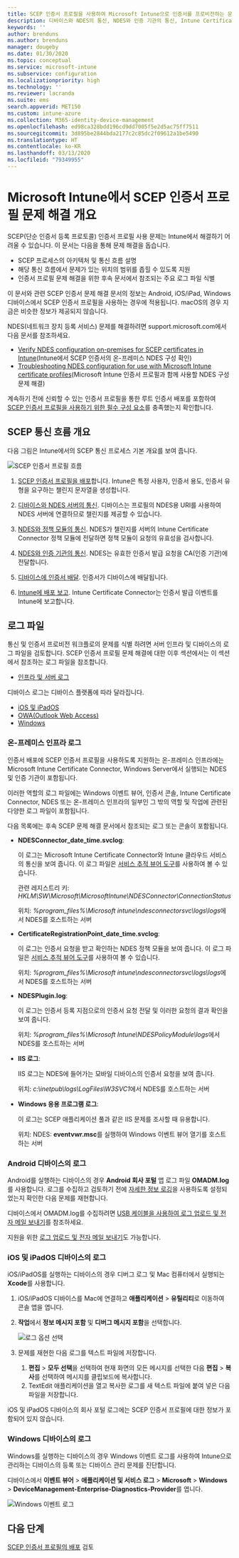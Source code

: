 ```yaml
---
title: SCEP 인증서 프로필을 사용하여 Microsoft Intune으로 인증서를 프로비전하는 문제 해결 | Microsoft Docs
description: 디바이스와 NDES의 통신, NDES와 인증 기관의 통신, Intune Certificate Connector와 Intune 서비스의 통신을 포함하여 Intune에 사용하기 위해 인증서를 요청하는 디바이스별 SCEP 사용 문제를 해결합니다.
keywords: ''
author: brenduns
ms.author: brenduns
manager: dougeby
ms.date: 01/30/2020
ms.topic: conceptual
ms.service: microsoft-intune
ms.subservice: configuration
ms.localizationpriority: high
ms.technology: ''
ms.reviewer: lacranda
ms.suite: ems
search.appverid: MET150
ms.custom: intune-azure
ms.collection: M365-identity-device-management
ms.openlocfilehash: ed98ca328bdd196cd9dd7005f5e2d5ac75ff7511
ms.sourcegitcommit: 3d895be2844bda2177c2c85dc2f09612a1be5490
ms.translationtype: HT
ms.contentlocale: ko-KR
ms.lasthandoff: 03/13/2020
ms.locfileid: "79349955"
---
```

# <a name="overview-for-troubleshooting-scep-certificate-profiles-with-microsoft-intune"></a>Microsoft Intune에서 SCEP 인증서 프로필 문제 해결 개요

SCEP(단순 인증서 등록 프로토콜) 인증서 프로필 사용 문제는 Intune에서 해결하기 어려울 수 있습니다. 이 문서는 다음을 통해 문제 해결을 돕습니다.

- SCEP 프로세스의 아키텍처 및 통신 흐름 설명
- 해당 통신 흐름에서 문제가 있는 위치의 범위를 좁힐 수 있도록 지원
- 인증서 프로필 문제 해결을 위한 후속 문서에서 참조되는 주요 로그 파일 식별

이 문서와 관련 SCEP 인증서 문제 해결 문서의 정보는 Android, iOS/iPad, Windows 디바이스에서 SCEP 인증서 프로필을 사용하는 경우에 적용됩니다. macOS의 경우 지금은 비슷한 정보가 제공되지 않습니다.

NDES(네트워크 장치 등록 서비스) 문제를 해결하려면 support.microsoft.com에서 다음 문서를 참조하세요.

- [Verify NDES configuration on-premises for SCEP certificates in Intune](https://support.microsoft.com/help/4490130/ndes-configuration-on-premises-for-scep-certificates-in-intune)(Intune에서 SCEP 인증서의 온-프레미스 NDES 구성 확인)
- [Troubleshooting NDES configuration for use with Microsoft Intune certificate profiles]( https://support.microsoft.com/help/4459540/troubleshoot-ndes-configuration-for-use-with-intune)(Microsoft Intune 인증서 프로필과 함께 사용할 NDES 구성 문제 해결)

계속하기 전에 신뢰할 수 있는 인증서 프로필을 통한 루트 인증서 배포를 포함하여 [SCEP 인증서 프로필을 사용하기 위한 필수 구성 요소](certificates-scep-configure.md#prerequisites-for-using-scep-for-certificates)를 충족했는지 확인합니다.

## <a name="scep-communication-flow-overview"></a>SCEP 통신 흐름 개요

다음 그림은 Intune에서의 SCEP 통신 프로세스 기본 개요를 보여 줍니다.

![SCEP 인증서 프로필 흐름](../protect/media/troubleshoot-scep-certificate-profiles/scep-certificate-profile-flow.png)

1. [SCEP 인증서 프로필을 배포](troubleshoot-scep-certificate-profile-deployment.md)합니다. Intune은 특정 사용자, 인증서 용도, 인증서 유형을 요구하는 챌린지 문자열을 생성합니다.

2. [디바이스와 NDES 서버의 통신](troubleshoot-scep-certificate-device-to-ndes.md). 디바이스는 프로필의 NDES용 URI를 사용하여 NDES 서버에 연결하므로 챌린지를 제공할 수 있습니다.

3. [NDES와 정책 모듈의 통신](troubleshoot-scep-certificate-ndes-policy-module.md). NDES가 챌린지를 서버의 Intune Certificate Connector 정책 모듈에 전달하면 정책 모듈이 요청의 유효성을 검사합니다.

4. [NDES와 인증 기관의 통신](troubleshoot-scep-certificate-ndes-policy-module.md). NDES는 유효한 인증서 발급 요청을 CA(인증 기관)에 전달합니다.

5. [디바이스에 인증서 배달](troubleshoot-scep-certificate-delivery.md). 인증서가 디바이스에 배달됩니다.

6. [Intune에 배포 보고](troubleshoot-scep-certificate-reporting.md). Intune Certificate Connector는 인증서 발급 이벤트를 Intune에 보고합니다.

## <a name="log-files"></a>로그 파일

통신 및 인증서 프로비전 워크플로의 문제를 식별 하려면 서버 인프라 및 디바이스의 로그 파일을 검토합니다. SCEP 인증서 프로필 문제 해결에 대한 이후 섹션에서는 이 섹션에서 참조하는 로그 파일을 참조합니다.

- [인프라 및 서버 로그](#logs-for-on-premises-infrastructure)

디바이스 로그는 디바이스 플랫폼에 따라 달라집니다.  

- [iOS 및 iPadOS](#logs-for-ios-and-ipados-devices)
- [OWA(Outlook Web Access)](#logs-for-android-devices)
- [Windows](#logs-for-windows-devices)

### <a name="logs-for-on-premises-infrastructure"></a>온-프레미스 인프라 로그
  
인증서 배포에 SCEP 인증서 프로필을 사용하도록 지원하는 온-프레미스 인프라에는 Microsoft Intune Certificate Connector, Windows Server에서 실행되는 NDES 및 인증 기관이 포함됩니다.

이러한 역할의 로그 파일에는 Windows 이벤트 뷰어, 인증서 콘솔, Intune Certificate Connector, NDES 또는 온-프레미스 인프라의 일부인 그 밖의 역할 및 작업에 관련된 다양한 로그 파일이 포함됩니다.

다음 목록에는 후속 SCEP 문제 해결 문서에서 참조되는 로그 또는 콘솔이 포함됩니다. 

- **NDESConnector_date_time.svclog**:

  이 로그는 Microsoft Intune Certificate Connector와 Intune 클라우드 서비스의 통신을 보여 줍니다. 이 로그 파일은 [서비스 추적 뷰어 도구](https://docs.microsoft.com/dotnet/framework/wcf/service-trace-viewer-tool-svctraceviewer-exe)를 사용하여 볼 수 있습니다.

  관련 레지스트리 키: *HKLM\SW\Microsoft\MicrosoftIntune\NDESConnector\ConnectionStatus*

  위치: *%program_files%\Microsoft intune\ndesconnectorsvc\logs\logs*에서 NDES를 호스트하는 서버

- **CertificateRegistrationPoint_date_time.svclog**:

  이 로그는 인증서 요청을 받고 확인하는 NDES 정책 모듈을 보여 줍니다. 이 로그 파일은 [서비스 추적 뷰어 도구](https://docs.microsoft.com/dotnet/framework/wcf/service-trace-viewer-tool-svctraceviewer-exe)를 사용하여 볼 수 있습니다.

  위치: *%program_files%\Microsoft intune\ndesconnectorsvc\logs\logs*에서 NDES를 호스트하는 서버

- **NDESPlugin.log**:

  이 로그는 인증서 등록 지점으로의 인증서 요청 전달 및 이러한 요청의 결과 확인을 보여 줍니다.

  위치: *%program_files%\Microsoft Intune\NDESPolicyModule\logs*에서 NDES를 호스트하는 서버

- **IIS 로그**:

  IIS 로그는 NDES에 들어가는 모바일 디바이스의 인증서 요청을 보여 줍니다.

  위치: *c:\inetpub\logs\LogFiles\W3SVC1*에서 NDES를 호스트하는 서버

- **Windows 응용 프로그램 로그**:

  이 로그는 SCEP 애플리케이션 풀과 같은 IIS 문제를 조사할 때 유용합니다.

  위치: NDES: **eventvwr.msc**를 실행하여 Windows 이벤트 뷰어 열기를 호스트하는 서버




### <a name="logs-for-android-devices"></a>Android 디바이스의 로그

Android를 실행하는 디바이스의 경우 **Android 회사 포털** 앱 로그 파일 **OMADM.log**를 사용합니다. 로그를 수집하고 검토하기 전에 [자세한 정보 로깅](../user-help/use-verbose-logging-to-help-your-it-administrator-fix-device-issues-android.md)을 사용하도록 설정되었는지 확인한 다음 문제를 재현합니다.

디바이스에서 OMADM.log를 수집하려면 [USB 케이블을 사용하여 로그 업로드 및 전자 메일 보내기](../user-help/send-logs-to-your-it-admin-using-cable-android.md)를 참조하세요.

지원을 위한 [로그 업로드 및 전자 메일 보내기](../user-help/send-logs-to-your-it-admin-by-email-android.md#upload-and-email-logs-from-microsoft-intune-app)도 가능합니다.

### <a name="logs-for-ios-and-ipados-devices"></a>iOS 및 iPadOS 디바이스의 로그

iOS/iPadOS를 실행하는 디바이스의 경우 디버그 로그 및 Mac 컴퓨터에서 실행되는 **Xcode**를 사용합니다.

1. iOS/iPadOS 디바이스를 Mac에 연결하고 **애플리케이션** > **유틸리티**로 이동하여 콘솔 앱을 엽니다. 

2. **작업**에서 **정보 메시지 포함** 및 **디버그 메시지 포함**을 선택합니다.

   ![로그 옵션 선택](../protect/media/troubleshoot-scep-certificate-profiles/message-options.png)

3. 문제를 재현한 다음 로그를 텍스트 파일에 저장합니다.
   1. **편집** > **모두 선택**을 선택하여 현재 화면의 모든 메시지를 선택한 다음 **편집** > **복사**를 선택하여 메시지를 클립보드에 복사합니다. 
   2. TextEdit 애플리케이션을 열고 복사한 로그를 새 텍스트 파일에 붙여 넣은 다음 파일을 저장합니다.


iOS 및 iPadOS 디바이스의 회사 포털 로그에는 SCEP 인증서 프로필에 대한 정보가 포함되어 있지 않습니다.

### <a name="logs-for-windows-devices"></a>Windows 디바이스의 로그

Windows를 실행하는 디바이스의 경우 Windows 이벤트 로그를 사용하여 Intune으로 관리하는 디바이스의 등록 또는 디바이스 관리 문제를 진단합니다.

디바이스에서 **이벤트 뷰어** > **애플리케이션 및 서비스 로그** > **Microsoft** > **Windows** > **DeviceManagement-Enterprise-Diagnostics-Provider**를 엽니다.

![Windows 이벤트 로그](../protect/media/troubleshoot-scep-certificate-profiles/windows-event-log.png)

## <a name="next-steps"></a>다음 단계

[SCEP 인증서 프로필의 배포](troubleshoot-scep-certificate-profile-deployment.md) 검토 
